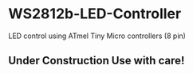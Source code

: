# WS2812b-LED-Controller
LED control using ATmel Tiny Micro controllers (8 pin) <br>
## Under Construction Use with care!
